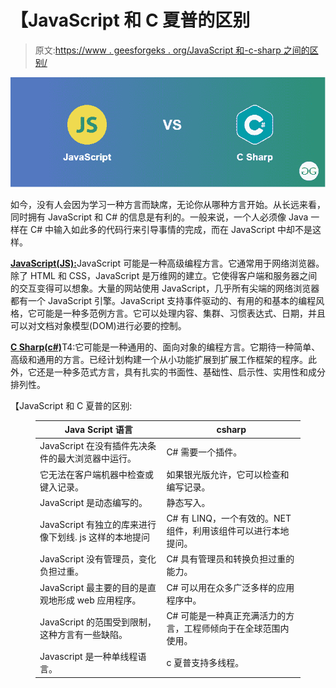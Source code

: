 # 【JavaScript 和 C 夏普的区别

> 原文:[https://www . geesforgeks . org/JavaScript 和-c-sharp 之间的区别/](https://www.geeksforgeeks.org/difference-between-javascript-and-c-sharp/)

![](img/5c7982a30a628dd8704244d1a5607f58.png)

如今，没有人会因为学习一种方言而缺席，无论你从哪种方言开始。从长远来看，同时拥有 JavaScript 和 C# 的信息是有利的。一般来说，一个人必须像 Java 一样在 C# 中输入如此多的代码行来引导事情的完成，而在 JavaScript 中却不是这样。

[**JavaScript(JS):**](https://www.geeksforgeeks.org/javascript-tutorial/)JavaScript 可能是一种高级编程方言。它通常用于网络浏览器。除了 HTML 和 CSS，JavaScript 是万维网的建立。它使得客户端和服务器之间的交互变得可以想象。大量的网站使用 JavaScript，几乎所有尖端的网络浏览器都有一个 JavaScript 引擎。JavaScript 支持事件驱动的、有用的和基本的编程风格，它可能是一种多范例方言。它可以处理内容、集群、习惯表达式、日期，并且可以对文档对象模型(DOM)进行必要的控制。

[**C Sharp(c#)**](https://www.geeksforgeeks.org/csharp-programming-language/)T4:它可能是一种通用的、面向对象的编程方言。它期待一种简单、高级和通用的方言。已经计划构建一个从小功能扩展到扩展工作框架的程序。此外，它还是一种多范式方言，具有扎实的书面性、基础性、启示性、实用性和成分排列性。

【JavaScript 和 C 夏普的区别:

<figure class="table">

| Java Script 语言 | csharp |
| --- | --- |
| JavaScript 在没有插件先决条件的最大浏览器中运行。 | C# 需要一个插件。 |
| 它无法在客户端机器中检查或键入记录。 | 如果银光版允许，它可以检查和编写记录。 |
| JavaScript 是动态编写的。 | 静态写入。 |
| JavaScript 有独立的库来进行像下划线. js 这样的本地提问 | C# 有 LINQ，一个有效的。NET 组件，利用该组件可以进行本地提问。 |
| JavaScript 没有管理员，变化负担过重。 | C# 具有管理员和转换负担过重的能力。 |
| JavaScript 最主要的目的是直观地形成 web 应用程序。 | C# 可以用在众多广泛多样的应用程序中。 |
| JavaScript 的范围受到限制，这种方言有一些缺陷。 | C# 可能是一种真正充满活力的方言，工程师倾向于在全球范围内使用。 |
| Javascript 是一种单线程语言。 | c 夏普支持多线程。 |

</figure>